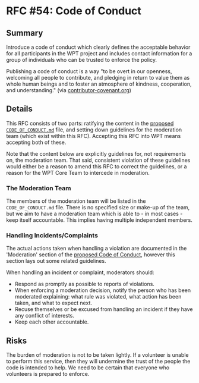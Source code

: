 # RFC #54: Code of Conduct

## Summary

Introduce a code of conduct which clearly defines the acceptable behavior for
all participants in the WPT project and includes contact information for a
group of individuals who can be trusted to enforce the policy.

Publishing a code of conduct is a way "to be overt in our openness, welcoming
all people to contribute, and pledging in return to value them as whole human
beings and to foster an atmosphere of kindness, cooperation, and
understanding." (via
[contributor-covenant.org](https://www.contributor-covenant.org/))

## Details

This RFC consists of two parts: ratifying the content in the [proposed
`CODE_OF_CONDUCT.md`](https://github.com/web-platform-tests/wpt/pull/7520)
file, and setting down guidelines for the moderation team (which exist within
this RFC). Accepting this RFC into WPT means accepting both of these.

Note that the content below are explicitly guidelines for, not requirements on,
the moderation team. That said, consistent violation of these guidelines would
either be a reason to amend this RFC to correct the guidelines, or a reason for
the WPT Core Team to intercede in moderation.

### The Moderation Team

The members of the moderation team will be listed in the `CODE_OF_CONDUCT.md`
file. There is no specified size or make-up of the team, but we aim to have a
moderation team which is able to - in most cases - keep itself accountable.
This implies having multiple independent members.

### Handling Incidents/Complaints

The actual actions taken when handling a violation are documented in the
'Moderation' section of the [proposed Code of
Conduct](https://github.com/web-platform-tests/wpt/pull/7520), however this
section lays out some related guidelines.

When handling an incident or complaint, moderators should:

* Respond as promptly as possible to reports of violations.
* When enforcing a moderation decision, notify the person who has been moderated explaining: what rule was violated, what action has been taken, and what to expect next.
* Recuse themselves or be excused from handling an incident if they have any conflict of interests.
* Keep each other accountable.

## Risks

The burden of moderation is not to be taken lightly. If a volunteer is unable
to perform this service, then they will undermine the trust of the people the
code is intended to help. We need to be certain that everyone who volunteers is
prepared to enforce.
